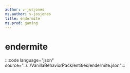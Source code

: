 ```yaml
---
author: v-josjones
ms.author: v-josjones
title: endermite
ms.prod: gaming
---
```


# endermite

:::code language="json" source="../../VanillaBehaviorPack/entities/endermite.json":::
